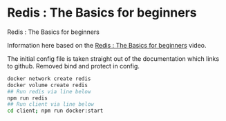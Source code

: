 # Redis : The Basics for beginners

Redis : The Basics for beginners

Information here based on the
[Redis : The Basics for beginners](https://youtu.be/L3zp347cWNw)
video.

The initial config file is taken straight out of the documentation which links
to github. Removed bind and protect in config.

```bash
docker network create redis
docker volume create redis
## Run redis via line below
npm run redis
## Run client via line below
cd client; npm run docker:start
```
